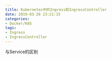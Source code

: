 ```yaml
---
title: Kubernetes中的Ingress和IngressController
date: 2019-03-20 23:21:15
categories: 
- Docker/K8S
tags: 
- Ingress
- IngressController
---
```


与Service的区别
